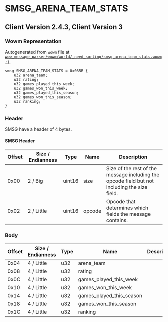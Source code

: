# SMSG_ARENA_TEAM_STATS

## Client Version 2.4.3, Client Version 3

### Wowm Representation

Autogenerated from `wowm` file at [`wow_message_parser/wowm/world/_need_sorting/smsg_arena_team_stats.wowm:1`](https://github.com/gtker/wow_messages/tree/main/wow_message_parser/wowm/world/_need_sorting/smsg_arena_team_stats.wowm#L1).
```rust,ignore
smsg SMSG_ARENA_TEAM_STATS = 0x035B {
    u32 arena_team;
    u32 rating;
    u32 games_played_this_week;
    u32 games_won_this_week;
    u32 games_played_this_season;
    u32 games_won_this_season;
    u32 ranking;
}
```
### Header

SMSG have a header of 4 bytes.

#### SMSG Header

| Offset | Size / Endianness | Type   | Name   | Description |
| ------ | ----------------- | ------ | ------ | ----------- |
| 0x00   | 2 / Big           | uint16 | size   | Size of the rest of the message including the opcode field but not including the size field.|
| 0x02   | 2 / Little        | uint16 | opcode | Opcode that determines which fields the message contains.|

### Body

| Offset | Size / Endianness | Type | Name | Description | Comment |
| ------ | ----------------- | ---- | ---- | ----------- | ------- |
| 0x04 | 4 / Little | u32 | arena_team |  |  |
| 0x08 | 4 / Little | u32 | rating |  |  |
| 0x0C | 4 / Little | u32 | games_played_this_week |  |  |
| 0x10 | 4 / Little | u32 | games_won_this_week |  |  |
| 0x14 | 4 / Little | u32 | games_played_this_season |  |  |
| 0x18 | 4 / Little | u32 | games_won_this_season |  |  |
| 0x1C | 4 / Little | u32 | ranking |  |  |

